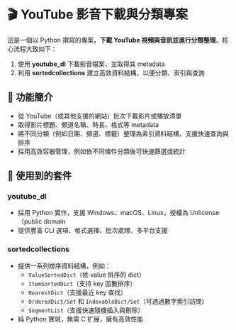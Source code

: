 🎬 YouTube 影音下載與分類專案
====================

這是一個以 Python 撰寫的專案，**下載 YouTube 視頻與音訊並進行分類整理**。核心流程大致如下：
1.  使用 **youtube_dl** 下載影音檔案，並取得其 metadata
2.  利用 **sortedcollections** 建立高效資料結構，以便分類、索引與查詢

🚀 功能簡介
-------

*   從 YouTube（或其他支援的網站）批次下載影片或播放清單
*   取得影片標題、頻道名稱、時長、格式等 metadata
*   將不同分類（例如日期、頻道、標籤）整理為索引資料結構，支援快速查詢與排序
*   採用高效容器管理，例如依不同條件分類後可快速篩選或統計


🧰 使用到的套件
-----------

### **youtube_dl**

*   採用 Python 實作，支援 Windows、macOS、Linux，授權為 Unlicense（public domain
*   提供豐富 CLI 選項、格式選擇、批次處理、多平台支援
    

### **sortedcollections**

*   提供一系列排序資料結構，例如：
    *   `ValueSortedDict`（依 value 排序的 dict）
    *   `ItemSortedDict`（支持 key 函數排序）
    *   `NearestDict`（支援最近 key 查找）
    *   `OrderedDict/Set` 和 `IndexableDict/Set`（可透過數字索引訪問）
    *   `SegmentList`（支援快速隨機插入與刪除）
*   純 Python 實現，無需 C 扩展，擁有高效性能
